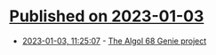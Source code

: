 # [Published on 2023-01-03](index.md)

* [2023-01-03, 11:25:07](https://news.ycombinator.com/item?id=34230217) - [The Algol 68 Genie project](https://jmvdveer.home.xs4all.nl/en.algol-68-genie.html)
